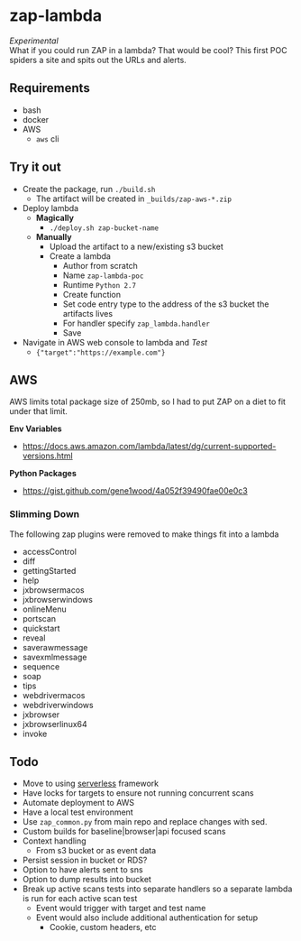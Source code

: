 # zap-lambda
*Experimental*  
What if you could run ZAP in a lambda? That would be cool? This first POC spiders a site and spits out the URLs and alerts.

## Requirements
- bash
- docker
- AWS
  - `aws` cli

## Try it out
- Create the package, run `./build.sh`
  - The artifact will be created in `_builds/zap-aws-*.zip`
- Deploy lambda
  - **Magically**
    - `./deploy.sh zap-bucket-name`
  - **Manually**
    - Upload the artifact to a new/existing s3 bucket
    - Create a lambda 
      - Author from scratch
      - Name `zap-lambda-poc`
      - Runtime `Python 2.7`
      - Create function
      - Set code entry type to the address of the s3 bucket the artifacts lives
      - For handler specify `zap_lambda.handler`
      - Save
- Navigate in AWS web console to lambda and *Test*
  - `{"target":"https://example.com"}`

## AWS
AWS limits total package size of 250mb, so I had to put ZAP on a diet to fit under that limit.

**Env Variables**  
- https://docs.aws.amazon.com/lambda/latest/dg/current-supported-versions.html  

**Python Packages**    
- https://gist.github.com/gene1wood/4a052f39490fae00e0c3

### Slimming Down
The following zap plugins were removed to make things fit into a lambda

- accessControl
- diff
- gettingStarted
- help
- jxbrowsermacos
- jxbrowserwindows
- onlineMenu
- portscan
- quickstart
- reveal
- saverawmessage
- savexmlmessage
- sequence
- soap
- tips
- webdrivermacos
- webdriverwindows
- jxbrowser
- jxbrowserlinux64
- invoke

## Todo
- Move to using [serverless](https://serverless.com/) framework
- Have locks for targets to ensure not running concurrent scans
- Automate deployment to AWS
- Have a local test environment
- Use `zap_common.py` from main repo and replace changes with sed.
- Custom builds for baseline|browser|api focused scans
- Context handling
  - From s3 bucket or as event data
- Persist session in bucket or RDS?
- Option to have alerts sent to sns
- Option to dump results into bucket
- Break up active scans tests into separate handlers so a separate lambda is run for each active scan test
  - Event would trigger with target and test name
  - Event would also include additional authentication for setup
    - Cookie, custom headers, etc